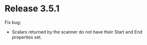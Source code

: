 # Release 3.5.1

Fix bug:

* Scalars returned by the scanner do not have their Start and End properties set.


